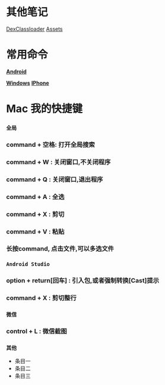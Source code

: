 # 其他笔记
[DexClassloader](DexClassloader.md)
[Assets](Assets.md)
# 常用命令
[**Android**](./android.md)

[**Windows**](./windows.md)
[**IPhone**](./iphone.md)
# Mac 我的快捷键
###  `全局`

### command + 空格: 打开全局搜索
### command + W : 关闭窗口,不关闭程序
### command + Q : 关闭窗口,退出程序
### command + A : 全选
### command + X : 剪切
### command + V : 粘贴
### 长按command, 点击文件,可以多选文件
###  `Android Studio` 
### option + return[回车] : 引入包,或者强制转换[Cast]提示
### command + X : 剪切整行
###  `微信` 
### control + L : 微信截图
###  `其他` 
* 条目一
* 条目二
* 条目三